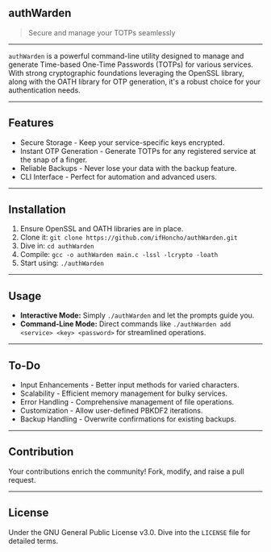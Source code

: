 ## authWarden
> Secure and manage your TOTPs seamlessly

---

`authWarden` is a powerful command-line utility designed to manage and generate Time-based One-Time Passwords (TOTPs) for various services. With strong cryptographic foundations leveraging the OpenSSL library, along with the OATH library for OTP generation, it's a robust choice for your authentication needs.

---

## Features

- Secure Storage - Keep your service-specific keys encrypted.
- Instant OTP Generation - Generate TOTPs for any registered service at the snap of a finger.
- Reliable Backups - Never lose your data with the backup feature.
- CLI Interface - Perfect for automation and advanced users.

---

## Installation

1. Ensure OpenSSL and OATH libraries are in place.
2. Clone it: `git clone https://github.com/ifHoncho/authWarden.git`
3. Dive in: `cd authWarden`
4. Compile: `gcc -o authWarden main.c -lssl -lcrypto -loath`
5. Start using: `./authWarden`

---

## Usage

- **Interactive Mode:** Simply `./authWarden` and let the prompts guide you.
- **Command-Line Mode:** Direct commands like `./authWarden add <service> <key> <password>` for streamlined operations.

---

## To-Do

- Input Enhancements - Better input methods for varied characters.
- Scalability - Efficient memory management for bulky services.
- Error Handling - Comprehensive management of file operations.
- Customization - Allow user-defined PBKDF2 iterations.
- Backup Handling - Overwrite confirmations for existing backups.

---

## Contribution

Your contributions enrich the community! Fork, modify, and raise a pull request.

---

## License

Under the GNU General Public License v3.0. Dive into the `LICENSE` file for detailed terms.

